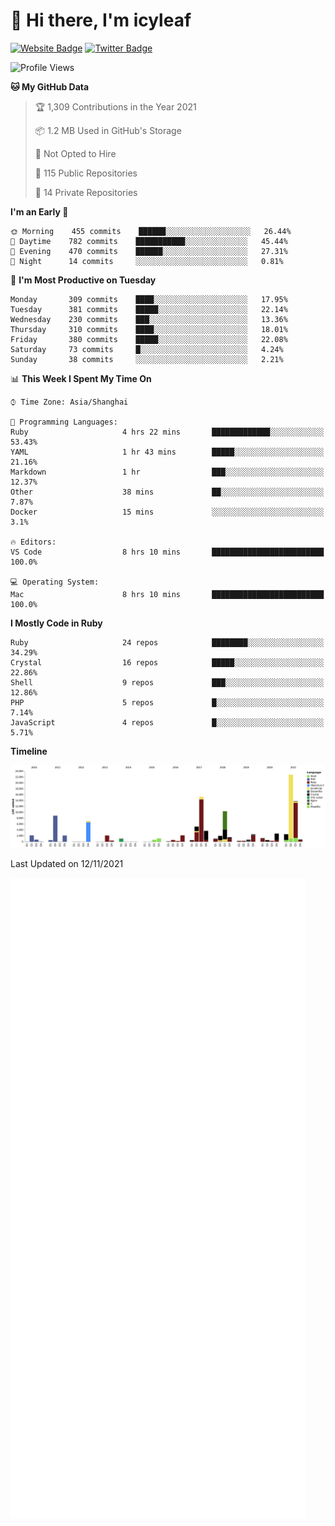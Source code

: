 # 👋 Hi there, I'm icyleaf

[![Website Badge](https://img.shields.io/badge/-icyleaf.com-444444?style=flat&logo=Google-Chrome&logoColor=f2f2f2&link=https://icyleaf.com)](https://icyleaf.com)
[![Twitter Badge](https://img.shields.io/badge/-@icyleaf-1da1f2?style=flat&labelColor=1ca0f1&logo=twitter&logoColor=white&link=https://twitter.com/icyleaf)](https://twitter.com/icyleaf)

<!--START_SECTION:waka-->
![Profile Views](http://img.shields.io/badge/Profile%20Views-10-blue)

**🐱 My GitHub Data** 

> 🏆 1,309 Contributions in the Year 2021
 > 
> 📦 1.2 MB Used in GitHub's Storage 
 > 
> 🚫 Not Opted to Hire
 > 
> 📜 115 Public Repositories 
 > 
> 🔑 14 Private Repositories  
 > 
**I'm an Early 🐤** 

```text
🌞 Morning    455 commits    ██████░░░░░░░░░░░░░░░░░░░   26.44% 
🌆 Daytime    782 commits    ███████████░░░░░░░░░░░░░░   45.44% 
🌃 Evening    470 commits    ██████░░░░░░░░░░░░░░░░░░░   27.31% 
🌙 Night      14 commits     ░░░░░░░░░░░░░░░░░░░░░░░░░   0.81%

```
📅 **I'm Most Productive on Tuesday** 

```text
Monday       309 commits    ████░░░░░░░░░░░░░░░░░░░░░   17.95% 
Tuesday      381 commits    █████░░░░░░░░░░░░░░░░░░░░   22.14% 
Wednesday    230 commits    ███░░░░░░░░░░░░░░░░░░░░░░   13.36% 
Thursday     310 commits    ████░░░░░░░░░░░░░░░░░░░░░   18.01% 
Friday       380 commits    █████░░░░░░░░░░░░░░░░░░░░   22.08% 
Saturday     73 commits     █░░░░░░░░░░░░░░░░░░░░░░░░   4.24% 
Sunday       38 commits     ░░░░░░░░░░░░░░░░░░░░░░░░░   2.21%

```


📊 **This Week I Spent My Time On** 

```text
⌚︎ Time Zone: Asia/Shanghai

💬 Programming Languages: 
Ruby                     4 hrs 22 mins       █████████████░░░░░░░░░░░░   53.43% 
YAML                     1 hr 43 mins        █████░░░░░░░░░░░░░░░░░░░░   21.16% 
Markdown                 1 hr                ███░░░░░░░░░░░░░░░░░░░░░░   12.37% 
Other                    38 mins             ██░░░░░░░░░░░░░░░░░░░░░░░   7.87% 
Docker                   15 mins             ░░░░░░░░░░░░░░░░░░░░░░░░░   3.1%

🔥 Editors: 
VS Code                  8 hrs 10 mins       █████████████████████████   100.0%

💻 Operating System: 
Mac                      8 hrs 10 mins       █████████████████████████   100.0%

```

**I Mostly Code in Ruby** 

```text
Ruby                     24 repos            ████████░░░░░░░░░░░░░░░░░   34.29% 
Crystal                  16 repos            █████░░░░░░░░░░░░░░░░░░░░   22.86% 
Shell                    9 repos             ███░░░░░░░░░░░░░░░░░░░░░░   12.86% 
PHP                      5 repos             █░░░░░░░░░░░░░░░░░░░░░░░░   7.14% 
JavaScript               4 repos             █░░░░░░░░░░░░░░░░░░░░░░░░   5.71%

```


**Timeline**

![Chart not found](https://raw.githubusercontent.com/icyleaf/icyleaf/main/charts/bar_graph.png) 


 Last Updated on 12/11/2021
<!--END_SECTION:waka-->

![Metrics](https://github.com/icyleaf/icyleaf/blob/main/github-metrics.svg)

